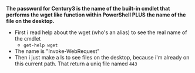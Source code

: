 **The password for Century3 is the name of the built-in cmdlet that performs the wget like function within PowerShell PLUS the name of the file on the desktop.**

- First i read help about the wget (who's an alias) to see the real name of the cmdlet
	- `get-help wget`
- The name is  "Invoke-WebRequest"
- Then i just make a ls to see files on the desktop, because i'm already on this current path. That return a uniq file named  `443`
